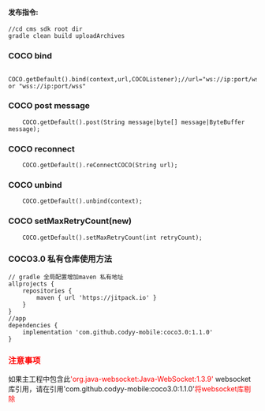 #### 发布指令:
```
//cd cms sdk root dir
gradle clean build uploadArchives
```
### COCO bind
```
    COCO.getDefault().bind(context,url,COCOListener);//url="ws://ip:port/ws" or "wss://ip:port/wss"
```
### COCO post message
```
    COCO.getDefault().post(String message|byte[] message|ByteBuffer message);
```
### COCO reconnect
```
    COCO.getDefault().reConnectCOCO(String url);
```
### COCO unbind
```
    COCO.getDefault().unbind(context);
```
### COCO setMaxRetryCount(new)
```
    COCO.getDefault().setMaxRetryCount(int retryCount);
```

### COCO3.0 私有仓库使用方法
```
// gradle 全局配置增加maven 私有地址
allprojects {
    repositories {
        maven { url 'https://jitpack.io' }
    }
}
//app
dependencies {
    implementation 'com.github.codyy-mobile:coco3.0:1.1.0'
}
```

### <font color="red">注意事项</font>
如果主工程中包含此<font color="red">'org.java-websocket:Java-WebSocket:1.3.9'</font> websocket库引用，请在引用'com.github.codyy-mobile:coco3.0:1.1.0'<font color="red">将websocket库剔除</font>
